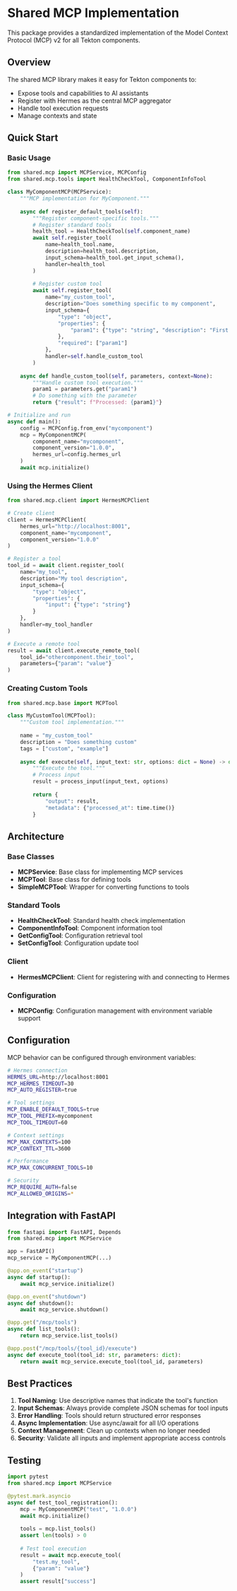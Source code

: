 # Shared MCP Implementation

This package provides a standardized implementation of the Model Context Protocol (MCP) v2 for all Tekton components.

## Overview

The shared MCP library makes it easy for Tekton components to:
- Expose tools and capabilities to AI assistants
- Register with Hermes as the central MCP aggregator
- Handle tool execution requests
- Manage contexts and state

## Quick Start

### Basic Usage

```python
from shared.mcp import MCPService, MCPConfig
from shared.mcp.tools import HealthCheckTool, ComponentInfoTool

class MyComponentMCP(MCPService):
    """MCP implementation for MyComponent."""
    
    async def register_default_tools(self):
        """Register component-specific tools."""
        # Register standard tools
        health_tool = HealthCheckTool(self.component_name)
        await self.register_tool(
            name=health_tool.name,
            description=health_tool.description,
            input_schema=health_tool.get_input_schema(),
            handler=health_tool
        )
        
        # Register custom tool
        await self.register_tool(
            name="my_custom_tool",
            description="Does something specific to my component",
            input_schema={
                "type": "object",
                "properties": {
                    "param1": {"type": "string", "description": "First parameter"}
                },
                "required": ["param1"]
            },
            handler=self.handle_custom_tool
        )
    
    async def handle_custom_tool(self, parameters, context=None):
        """Handle custom tool execution."""
        param1 = parameters.get("param1")
        # Do something with the parameter
        return {"result": f"Processed: {param1}"}

# Initialize and run
async def main():
    config = MCPConfig.from_env("mycomponent")
    mcp = MyComponentMCP(
        component_name="mycomponent",
        component_version="1.0.0",
        hermes_url=config.hermes_url
    )
    await mcp.initialize()
```

### Using the Hermes Client

```python
from shared.mcp.client import HermesMCPClient

# Create client
client = HermesMCPClient(
    hermes_url="http://localhost:8001",
    component_name="mycomponent",
    component_version="1.0.0"
)

# Register a tool
tool_id = await client.register_tool(
    name="my_tool",
    description="My tool description",
    input_schema={
        "type": "object",
        "properties": {
            "input": {"type": "string"}
        }
    },
    handler=my_tool_handler
)

# Execute a remote tool
result = await client.execute_remote_tool(
    tool_id="othercomponent.their_tool",
    parameters={"param": "value"}
)
```

### Creating Custom Tools

```python
from shared.mcp.base import MCPTool

class MyCustomTool(MCPTool):
    """Custom tool implementation."""
    
    name = "my_custom_tool"
    description = "Does something custom"
    tags = ["custom", "example"]
    
    async def execute(self, input_text: str, options: dict = None) -> dict:
        """Execute the tool."""
        # Process input
        result = process_input(input_text, options)
        
        return {
            "output": result,
            "metadata": {"processed_at": time.time()}
        }
```

## Architecture

### Base Classes

- **MCPService**: Base class for implementing MCP services
- **MCPTool**: Base class for defining tools
- **SimpleMCPTool**: Wrapper for converting functions to tools

### Standard Tools

- **HealthCheckTool**: Standard health check implementation
- **ComponentInfoTool**: Component information tool
- **GetConfigTool**: Configuration retrieval tool
- **SetConfigTool**: Configuration update tool

### Client

- **HermesMCPClient**: Client for registering with and connecting to Hermes

### Configuration

- **MCPConfig**: Configuration management with environment variable support

## Configuration

MCP behavior can be configured through environment variables:

```bash
# Hermes connection
HERMES_URL=http://localhost:8001
MCP_HERMES_TIMEOUT=30
MCP_AUTO_REGISTER=true

# Tool settings
MCP_ENABLE_DEFAULT_TOOLS=true
MCP_TOOL_PREFIX=mycomponent
MCP_TOOL_TIMEOUT=60

# Context settings
MCP_MAX_CONTEXTS=100
MCP_CONTEXT_TTL=3600

# Performance
MCP_MAX_CONCURRENT_TOOLS=10

# Security
MCP_REQUIRE_AUTH=false
MCP_ALLOWED_ORIGINS=*
```

## Integration with FastAPI

```python
from fastapi import FastAPI, Depends
from shared.mcp import MCPService

app = FastAPI()
mcp_service = MyComponentMCP(...)

@app.on_event("startup")
async def startup():
    await mcp_service.initialize()

@app.on_event("shutdown")
async def shutdown():
    await mcp_service.shutdown()

@app.get("/mcp/tools")
async def list_tools():
    return mcp_service.list_tools()

@app.post("/mcp/tools/{tool_id}/execute")
async def execute_tool(tool_id: str, parameters: dict):
    return await mcp_service.execute_tool(tool_id, parameters)
```

## Best Practices

1. **Tool Naming**: Use descriptive names that indicate the tool's function
2. **Input Schemas**: Always provide complete JSON schemas for tool inputs
3. **Error Handling**: Tools should return structured error responses
4. **Async Implementation**: Use async/await for all I/O operations
5. **Context Management**: Clean up contexts when no longer needed
6. **Security**: Validate all inputs and implement appropriate access controls

## Testing

```python
import pytest
from shared.mcp import MCPService

@pytest.mark.asyncio
async def test_tool_registration():
    mcp = MyComponentMCP("test", "1.0.0")
    await mcp.initialize()
    
    tools = mcp.list_tools()
    assert len(tools) > 0
    
    # Test tool execution
    result = await mcp.execute_tool(
        "test.my_tool",
        {"param": "value"}
    )
    assert result["success"]
```